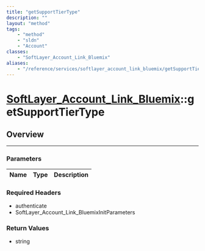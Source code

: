 ```yaml
---
title: "getSupportTierType"
description: ""
layout: "method"
tags:
    - "method"
    - "sldn"
    - "Account"
classes:
    - "SoftLayer_Account_Link_Bluemix"
aliases:
    - "/reference/services/softlayer_account_link_bluemix/getSupportTierType"
---
```

# [SoftLayer_Account_Link_Bluemix](/reference/services/SoftLayer_Account_Link_Bluemix)::getSupportTierType





## Overview 


-----

### Parameters 
|Name | Type | Description |
| --- | --- | --- |


### Required Headers
* authenticate
* SoftLayer_Account_Link_BluemixInitParameters


### Return Values
* string





